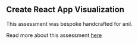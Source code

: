 ## Create React App Visualization

This assessment was bespoke handcrafted for anil.

Read more about this assessment [here](https://react.eogresources.com)
